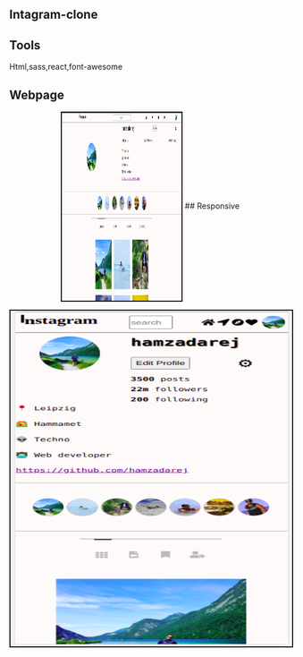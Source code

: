 ## Intagram-clone
## Tools
Html,sass,react,font-awesome

## Webpage  
<p align="center">
    <img src="./public/images/website-homepage.png" alt="home-page" width="214" height="336" border="2px" align="center">
## Responsive 
 <p align="center">
    <img src="./public/images/responsive-homepage.png" alt="home-page" width="1000" height="600" border="2px" align="center"> 
